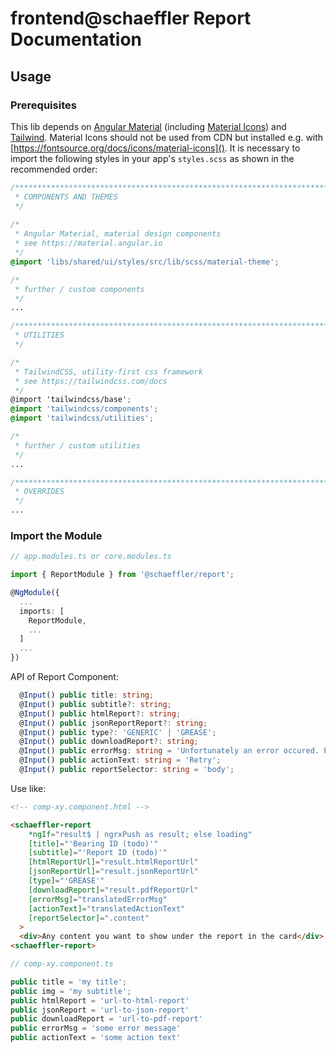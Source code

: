 # frontend@schaeffler Report Documentation

## Usage

### Prerequisites

This lib depends on [Angular Material](https://material.angular.io) (including [Material Icons](https://fonts.google.com/icons)) and [Tailwind](https://tailwindcss.com/docs). Material Icons should not be used from CDN but installed e.g. with [https://fontsource.org/docs/icons/material-icons](). It is necessary to import the following styles in your app's `styles.scss` as shown in the recommended order:

``` scss
/***************************************************************************************************
 * COMPONENTS AND THEMES
 */
 
/*
 * Angular Material, material design components
 * see https://material.angular.io
 */
@import 'libs/shared/ui/styles/src/lib/scss/material-theme';

/*
 * further / custom components
 */
...

/***************************************************************************************************
 * UTILITIES
 */

/*
 * TailwindCSS, utility-first css framework
 * see https://tailwindcss.com/docs
 */
@import 'tailwindcss/base';
@import 'tailwindcss/components';
@import 'tailwindcss/utilities';

/*
 * further / custom utilities
 */
...

/***************************************************************************************************
 * OVERRIDES
 */ 
...
```

### Import the Module

```typescript
// app.modules.ts or core.modules.ts

import { ReportModule } from '@schaeffler/report';

@NgModule({
  ...
  imports: [
    ReportModule,
    ...
  ]
  ...
})
```

API of Report Component:

```typescript
  @Input() public title: string;
  @Input() public subtitle?: string;
  @Input() public htmlReport?: string;
  @Input() public jsonReportReport?: string;
  @Input() public type?: 'GENERIC' | 'GREASE';
  @Input() public downloadReport?: string;
  @Input() public errorMsg: string = 'Unfortunately an error occured. Please try again later.';
  @Input() public actionText: string = 'Retry';
  @Input() public reportSelector: string = 'body';
```

Use like:

```html
<!-- comp-xy.component.html -->

<schaeffler-report
    *ngIf="result$ | ngrxPush as result; else loading"
    [title]="'Bearing ID (todo)'"
    [subtitle]="'Report ID (todo)'"
    [htmlReportUrl]="result.htmlReportUrl"
    [jsonReportUrl]="result.jsonReportUrl"
    [type]="'GREASE'"
    [downloadReport]="result.pdfReportUrl"
    [errorMsg]="translatedErrorMsg"
    [actionText]="translatedActionText"
    [reportSelector]=".content"
  >
  <div>Any content you want to show under the report in the card</div>
<schaeffler-report>
```

```typescript
// comp-xy.component.ts

public title = 'my title';
public img = 'my subtitle';
public htmlReport = 'url-to-html-report'
public jsonReport = 'url-to-json-report'
public downloadReport = 'url-to-pdf-report'
public errorMsg = 'some error message'
public actionText = 'some action text'
```

